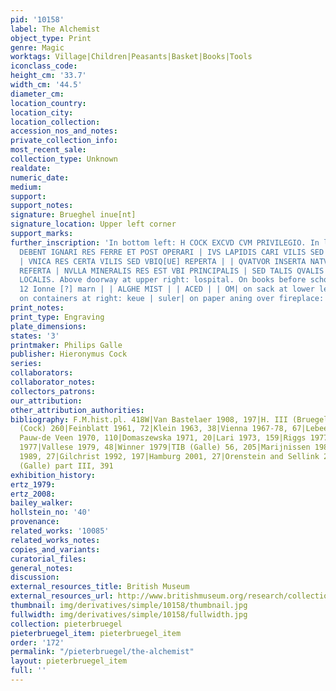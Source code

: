 ```yaml
---
pid: '10158'
label: The Alchemist
object_type: Print
genre: Magic
worktags: Village|Children|Peasants|Basket|Books|Tools
iconclass_code:
height_cm: '33.7'
width_cm: '44.5'
diameter_cm:
location_country:
location_city:
location_collection:
accession_nos_and_notes:
private_collection_info:
most_recent_sale:
collection_type: Unknown
realdate:
numeric_date:
medium:
support:
support_notes:
signature: Brueghel inue[nt]
signature_location: Upper left corner
support_marks:
further_inscription: 'In bottom left: H COCK EXCVD CVM PRIVILEGIO. In lower margin:
  DEBENT IGNARI RES FERRE ET POST OPERARI | IVS LAPIDIS CARI VILIS SED DENIQ[UE] RARI
  | VNICA RES CERTA VILIS SED VBIQ[UE] REPERTA | | QVATVOR INSERTA NATVRIS IN NVBE
  REFERTA | NVLLA MINERALIS RES EST VBI PRINCIPALIS | SED TALIS QVALIS REPERITVR VBIQ[UE]
  LOCALIS. Above doorway at upper right: lospital. On books before scholar on right:
  12 Ionne [?] marn | | ALGHE MIST | | ACED | | OM| on sack at lower left: Drogery|
  on containers at right: keue | suler| on paper aning over fireplace: cm misero'
print_notes:
print_type: Engraving
plate_dimensions:
states: '3'
printmaker: Philips Galle
publisher: Hieronymus Cock
series:
collaborators:
collaborator_notes:
collectors_patrons:
our_attribution:
other_attribution_authorities:
bibliography: F.M.hist.pl. 418W|Van Bastelaer 1908, 197|H. III (Bruegel) 197|H. IV
  (Cock) 260|Feinblatt 1961, 72|Klein 1963, 38|Vienna 1967-78, 67|Lebeer 1969, 27|De
  Pauw-de Veen 1970, 110|Domaszewska 1971, 20|Lari 1973, 159|Riggs 1977, 33|Dreyer
  1977|Vallese 1979, 48|Winner 1979|TIB (Galle) 56, 205|Marijnissen 1988, pp. 103-08|Tokyo
  1989, 27|Gilchrist 1992, 197|Hamburg 2001, 27|Orenstein and Sellink 2001, 61|NHD
  (Galle) part III, 391
exhibition_history:
ertz_1979:
ertz_2008:
bailey_walker:
hollstein_no: '40'
provenance:
related_works: '10085'
related_works_notes:
copies_and_variants:
curatorial_files:
general_notes:
discussion:
external_resources_title: British Museum
external_resources_url: http://www.britishmuseum.org/research/collection_online/collection_object_details.aspx
thumbnail: img/derivatives/simple/10158/thumbnail.jpg
fullwidth: img/derivatives/simple/10158/fullwidth.jpg
collection: pieterbruegel
pieterbruegel_item: pieterbruegel_item
order: '172'
permalink: "/pieterbruegel/the-alchemist"
layout: pieterbruegel_item
full: ''
---
```

